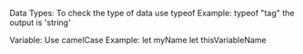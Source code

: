 Data Types:
    To check the type of data use typeof
        Example:
            typeof "tag"
            the output is 'string'

Variable:
    Use camelCase
        Example:
            let myName
            let thisVariableName